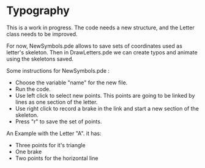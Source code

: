 # Typography
This is a work in progress. The code needs a new structure, and the Letter class needs to be improved. 

For now, NewSymbols.pde allows to save sets of coordinates used as letter's skeleton. Then in DrawLetters.pde we can create typos and animate using the skeletons saved.

Some instructions for NewSymbols.pde : 
- Choose the variable "name" for the new file.
- Run the code.
- Use left click to select new points. This points are going to be linked by lines as one section of the letter.
- Use right click to record a brake in the link and start a new section of the skeleton.
- Press "r" to save the set of points.

An Example with the Letter "A". it has: 
- Three points for it's triangle
- One brake
- Two points for the horizontal line
